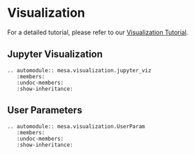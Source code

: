 # Visualization

For a detailed tutorial, please refer to our [Visualization Tutorial](../tutorials/visualization_tutorial.ipynb).

## Jupyter Visualization

```{eval-rst}
.. automodule:: mesa.visualization.jupyter_viz
   :members:
   :undoc-members:
   :show-inheritance:
```

## User Parameters

```{eval-rst}
.. automodule:: mesa.visualization.UserParam
   :members:
   :undoc-members:
   :show-inheritance:
```
